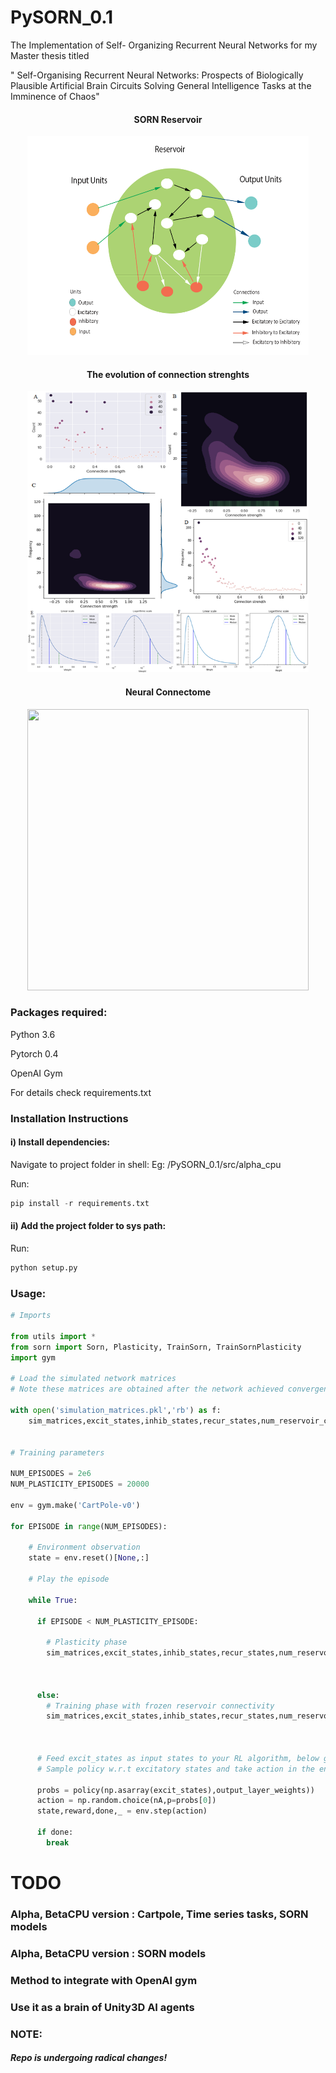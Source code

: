 # PySORN_0.1
The Implementation of Self- Organizing Recurrent Neural Networks for my Master thesis titled

" Self-Organising Recurrent Neural Networks: Prospects of Biologically Plausible Artificial Brain Circuits Solving General Intelligence Tasks at the Imminence of Chaos"

<h4 align="center">SORN Reservoir</h4>

<p align="center">
<a href="url"><img src="https://github.com/Saran-nns/PySORN_0.1/blob/master/doc/images/SORN1.png" height="350" width="450" ></a>
</p>

<h4 align="center">The evolution of connection strenghts</h4>
 
<p align="center">
<a href="url"><img src="https://github.com/Saran-nns/PySORN_0.1/blob/master/doc/images/weights.png" height="450" width="450" ></a>
</p>

<h4 align="center">Neural Connectome</h4> 

<p align="center">
<a href="url"><img src="https://github.com/Saran-nns/PySORN_0.1/blob/master/doc/images/neuralcorrelationall.png" height="450" width="450" ></a>
</p>


### Packages required:

Python 3.6

Pytorch 0.4

OpenAI Gym

For details check requirements.txt

### Installation Instructions

#### i) Install dependencies:

Navigate to project folder in shell: Eg: /PySORN_0.1/src/alpha_cpu

Run:

```python
pip install -r requirements.txt
```

#### ii) Add the project folder to sys path:

Run:
```python
python setup.py
```
### Usage:

```python
# Imports

from utils import *
from sorn import Sorn, Plasticity, TrainSorn, TrainSornPlasticity
import gym

# Load the simulated network matrices
# Note these matrices are obtained after the network achieved convergence under random inputs and noise

with open('simulation_matrices.pkl','rb') as f:  
    sim_matrices,excit_states,inhib_states,recur_states,num_reservoir_conn = pickle.load(f)


# Training parameters

NUM_EPISODES = 2e6
NUM_PLASTICITY_EPISODES = 20000

env = gym.make('CartPole-v0')

for EPISODE in range(NUM_EPISODES):
    
    # Environment observation
    state = env.reset()[None,:]
    
    # Play the episode
    
    while True:
      
      if EPISODE < NUM_PLASTICITY_EPISODE:
      
        # Plasticity phase
        sim_matrices,excit_states,inhib_states,recur_states,num_reservoir_conn = TrainSornPlasticity.train_sorn(phase = 'Plasticity',
                                                                                                            matrices = sim_matrices,
                                                                                                            inputs = state)

      else:
        # Training phase with frozen reservoir connectivity
        sim_matrices,excit_states,inhib_states,recur_states,num_reservoir_conn = TrainSornPlasticity.train_sorn(phase = 'Plasticity',
                                                                                                            matrices = sim_matrices,
                                                                                                            inputs = state)
      
      # Feed excit_states as input states to your RL algorithm, below goes for simple policy gradient algorithm
      # Sample policy w.r.t excitatory states and take action in the environment
       
      probs = policy(np.asarray(excit_states),output_layer_weights))
      action = np.random.choice(nA,p=probs[0])
      state,reward,done,_ = env.step(action) 
      
      if done:
        break
```

# TODO

### Alpha, BetaCPU version : Cartpole, Time series tasks, SORN models
### Alpha, BetaCPU version : SORN models
### Method to integrate with OpenAI gym 
### Use it as a brain of Unity3D AI agents
### NOTE:
##### Repo is undergoing radical changes! 
